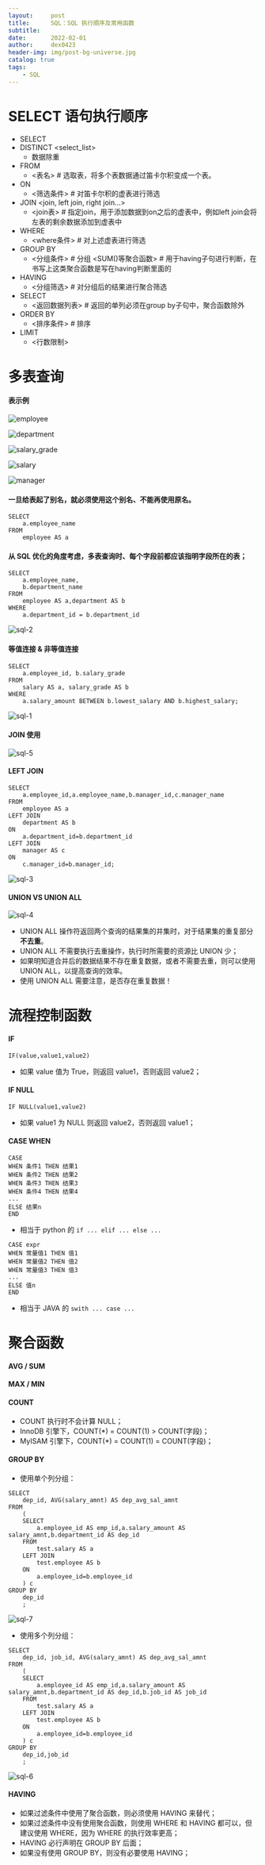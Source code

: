```yaml
---
layout:     post
title:      SQL：SQL 执行顺序及常用函数
subtitle:   
date:       2022-02-01
author:     dex0423
header-img: img/post-bg-universe.jpg
catalog: true
tags:
    - SQL
---
```



# SELECT 语句执行顺序

- SELECT
- DISTINCT <select_list>
  - 数据除重
- FROM
  - <表名> # 选取表，将多个表数据通过笛卡尔积变成一个表。
- ON
  - <筛选条件> # 对笛卡尔积的虚表进行筛选
- JOIN <join, left join, right join...>
  - <join表> # 指定join，用于添加数据到on之后的虚表中，例如left join会将左表的剩余数据添加到虚表中
- WHERE
  - <where条件> # 对上述虚表进行筛选
- GROUP BY
  - <分组条件> # 分组
  <SUM()等聚合函数> # 用于having子句进行判断，在书写上这类聚合函数是写在having判断里面的
- HAVING
  - <分组筛选> # 对分组后的结果进行聚合筛选
- SELECT
  - <返回数据列表> # 返回的单列必须在group by子句中，聚合函数除外
- ORDER BY
  - <排序条件> # 排序
- LIMIT
  - <行数限制>

# 多表查询

#### 表示例

![employee]({{site.baseurl}}/img-post/employee.png)

![department]({{site.baseurl}}/img-post/department.png)

![salary_grade]({{site.baseurl}}/img-post/salary_grade.png)

![salary]({{site.baseurl}}/img-post/salary.png)

![manager]({{site.baseurl}}/img-post/sql-manager.png)


#### 一旦给表起了别名，就必须使用这个别名、不能再使用原名。

```aidl
SELECT
    a.employee_name
FROM
    employee AS a
```

#### 从 SQL 优化的角度考虑，多表查询时、每个字段前都应该指明字段所在的表；

```aidl
SELECT
    a.employee_name,
    b.department_name
FROM
    employee AS a,department AS b
WHERE
    a.department_id = b.department_id
```

![sql-2]({{site.baseurl}}/img-post/sql-2.png)

#### 等值连接 & 非等值连接

```aidl
SELECT
    a.employee_id, b.salary_grade
FROM
    salary AS a, salary_grade AS b
WHERE
    a.salary_amount BETWEEN b.lowest_salary AND b.highest_salary;
```

![sql-1]({{site.baseurl}}/img-post/sql-1.png)


#### JOIN 使用

![sql-5]({{site.baseurl}}/img-post/sql-5.png)

#### LEFT JOIN

```aidl
SELECT
    a.employee_id,a.employee_name,b.manager_id,c.manager_name
FROM
    employee AS a
LEFT JOIN
	department AS b
ON
    a.department_id=b.department_id
LEFT JOIN
	manager AS c
ON
    c.manager_id=b.manager_id;
```

![sql-3]({{site.baseurl}}/img-post/sql-3.png)


#### UNION VS UNION ALL

![sql-4]({{site.baseurl}}/img-post/sql-4.png)

- UNION ALL 操作符返回两个查询的结果集的并集时，对于结果集的重复部分 **不去重**。
- UNION ALL 不需要执行去重操作，执行时所需要的资源比 UNION 少；
- 如果明知道合并后的数据结果不存在重复数据，或者不需要去重，则可以使用 UNION ALL，以提高查询的效率。
- 使用 UNION ALL 需要注意，是否存在重复数据！


# 流程控制函数

#### IF

```
IF(value,value1,value2)
```
- 如果 value 值为 True，则返回 value1，否则返回 value2；

#### IF NULL
```
IF NULL(value1,value2)
```
- 如果 value1 为 NULL 则返回 value2，否则返回 value1；

#### CASE WHEN

```aidl
CASE 
WHEN 条件1 THEN 结果1
WHEN 条件2 THEN 结果2
WHEN 条件3 THEN 结果3
WHEN 条件4 THEN 结果4 
...
ELSE 结果n
END
```
- 相当于 python 的 `if ... elif ... else ...`

```aidl
CASE expr
WHEN 常量值1 THEN 值1
WHEN 常量值2 THEN 值2
WHEN 常量值3 THEN 值3
...
ELSE 值n
END
```
- 相当于 JAVA 的 `swith ... case ...`

# 聚合函数

#### AVG / SUM


#### MAX / MIN


#### COUNT

- COUNT 执行时不会计算 NULL；
- InnoDB 引擎下，COUNT(*) = COUNT(1) > COUNT(字段)；
- MyISAM 引擎下，COUNT(*) = COUNT(1) = COUNT(字段)；
  
#### GROUP BY

- 使用单个列分组：
```aidl
SELECT 
	dep_id, AVG(salary_amnt) AS dep_avg_sal_amnt
FROM
	(
	SELECT 
		a.employee_id AS emp_id,a.salary_amount AS salary_amnt,b.department_id AS dep_id
	FROM 
		test.salary AS a
	LEFT JOIN
		test.employee AS b
	ON
		a.employee_id=b.employee_id
	) c
GROUP BY
	dep_id
    ;
```

![sql-7]({{site.baseurl}}/img-post/sql-7.png)

- 使用多个列分组：

```aidl
SELECT 
	dep_id, job_id, AVG(salary_amnt) AS dep_avg_sal_amnt
FROM
	(
	SELECT 
		a.employee_id AS emp_id,a.salary_amount AS salary_amnt,b.department_id AS dep_id,b.job_id AS job_id
	FROM 
		test.salary AS a
	LEFT JOIN
		test.employee AS b
	ON
		a.employee_id=b.employee_id
	) c
GROUP BY
	dep_id,job_id
    ;
```

![sql-6]({{site.baseurl}}/img-post/sql-6.png)

#### HAVING

- 如果过滤条件中使用了聚合函数，则必须使用 HAVING 来替代；
- 如果过滤条件中没有使用聚合函数，则使用 WHERE 和 HAVING 都可以，但建议使用 WHERE，因为 WHERE 的执行效率更高；
- HAVING 必行声明在 GROUP BY 后面；
- 如果没有使用 GROUP BY，则没有必要使用 HAVING；







